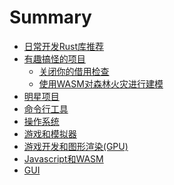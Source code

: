 # Summary
- [日常开发Rust库推荐](./index.md)
- [有趣搞怪的项目](./趣味Rust/intro.md)
  - [关闭你的借用检查](./趣味Rust/turn_off_the_borrow_checker.md)
  - [使用WASM对森林火灾进行建模](./趣味Rust/forest-fire-model.md)
- [明星项目](./明星项目.md)
- [命令行工具](./命令行工具.md)
- [操作系统](./操作系统.md)
- [游戏和模拟器](./游戏.md)
- [游戏开发和图形渲染(GPU)](./游戏开发.md)
- [Javascript和WASM](./Javascript基础设施.md)
- [GUI](./gui.md)

<!-- - [学习资料 todo](./学习资料.md) -->
<!-- -
- [大神博客 todo](./大神博客.md)



- [模拟器 todo](./模拟器.md)
- [嵌入式 todo](./嵌入式.md)
- [区块链 todo](./区块链.md)
- [图片和文本处理 todo](./图片和文本处理.md)
- [图形处理 todo](./图形处理.md)
- [音频和视频 todo](./音频和视频.md)


- [云计算和虚拟机 todo](./云计算和虚拟化.md) -->
